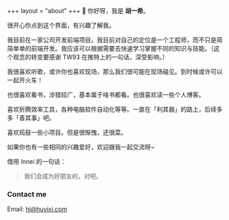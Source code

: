 +++
layout = "about"
+++
👋 你好呀，我是 **胡一希**。

很开心你点到这个界面，有兴趣了解我。

我目前在一家公司开发前端项目。我目前对自己的定位是一个工程师，而不只是简简单单的前端开发。我应该可以根据需要去快速学习掌握不同的知识与技能。（这个观念的转变要感谢 TW93 在推特上的一句话，深受影响。）

我很喜欢听歌，或许你也喜欢现场，那么我们很可能在现场碰见。到时候或许可以一起开火车！

也很喜欢看书，涉猎较广，基本属于啥书都看。也很喜欢读一些个人博客。

喜欢折腾效率工具，各种电脑软件自动化等等。一直在「利其器」的路上，后续多多「善其事」吧。

喜欢捣鼓一些小项目。但是很惭愧，还很菜。

如果你也有一些相同的兴趣爱好，欢迎跟我一起交流呀~

借用 Innei 的一句话：

> 我们会成为好朋友的，对吧。

### Contact me

Email: hi@huyixi.com
